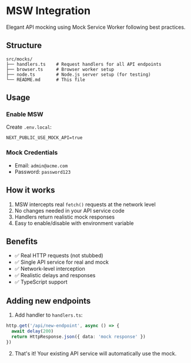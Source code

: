 # MSW Integration

Elegant API mocking using Mock Service Worker following best practices.

## Structure

```
src/mocks/
├── handlers.ts    # Request handlers for all API endpoints
├── browser.ts     # Browser worker setup  
├── node.ts        # Node.js server setup (for testing)
└── README.md      # This file
```

## Usage

### Enable MSW

Create `.env.local`:
```
NEXT_PUBLIC_USE_MOCK_API=true
```

### Mock Credentials

- Email: `admin@acme.com`
- Password: `password123`

## How it works

1. MSW intercepts real `fetch()` requests at the network level
2. No changes needed in your API service code
3. Handlers return realistic mock responses
4. Easy to enable/disable with environment variable

## Benefits

- ✅ Real HTTP requests (not stubbed)
- ✅ Single API service for real and mock
- ✅ Network-level interception
- ✅ Realistic delays and responses
- ✅ TypeScript support

## Adding new endpoints

1. Add handler to `handlers.ts`:
```ts
http.get('/api/new-endpoint', async () => {
  await delay(200)
  return HttpResponse.json({ data: 'mock response' })
})
```

2. That's it! Your existing API service will automatically use the mock.
